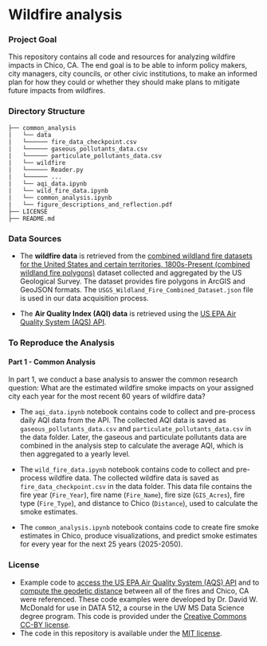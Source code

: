 # Wildfire analysis

### Project Goal

This repository contains all code and resources for analyzing wildfire impacts in Chico, CA. The end goal is to be able to inform policy makers, city managers, city councils, or other civic institutions, to make an informed plan for how they could or whether they should make plans to mitigate future impacts from wildfires.


### Directory Structure

```
├── common_analysis
|   └── data
|   └────── fire_data_checkpoint.csv
|   └────── gaseous_pollutants_data.csv
|   └────── particulate_pollutants_data.csv
|   └── wildfire
|   └────── Reader.py
|   └────── ...
|   └── aqi_data.ipynb
|   └── wild_fire_data.ipynb
|   └── common_analysis.ipynb
|   └── figure_descriptions_and_reflection.pdf
├── LICENSE
├── README.md
```

### Data Sources
- The **wildfire data** is retrieved from the [combined wildland fire datasets for the United States and certain territories, 1800s-Present (combined wildland fire polygons)](https://www.sciencebase.gov/catalog/item/61aa537dd34eb622f699df81) dataset collected and aggregated by the US Geological Survey.  The dataset provides fire polygons in ArcGIS and GeoJSON formats. The `USGS_Wildland_Fire_Combined_Dataset.json` file is used in our data acquisition process.

- The **Air Quality Index (AQI) data** is retrieved using the [US EPA Air Quality System (AQS) API](https://aqs.epa.gov/aqsweb/documents/data_api.html).

### To Reproduce the Analysis

#### Part 1 - Common Analysis

In part 1, we conduct a base analysis to answer the common research question: What are the estimated wildfire smoke impacts on your assigned city each year for the most recent 60 years of wildfire data?

 * The `aqi_data.ipynb` notebook contains code to collect and pre-process daily AQI data from the API. The collected AQI data is saved as `gaseous_pollutants_data.csv` and `particulate_pollutants_data.csv` in the data folder. Later, the gaseous and particulate pollutants data are combined in the analysis step to calculate the average AQI, which is then aggregated to a yearly level.

 * The `wild_fire_data.ipynb` notebook contains code to collect and pre-process wildfire data. The collected wildfire data is saved as `fire_data_checkpoint.csv` in the data folder. This data file contains the fire year (`Fire_Year`), fire name (`Fire_Name`), fire size (`GIS_Acres`), fire type (`Fire_Type`), and distance to Chico (`Distance`), used to calculate the smoke estimates.

 * The `common_analysis.ipynb` notebook contains code to create fire smoke estimates in Chico, produce visualizations, and predict smoke estimates for every year for the next 25 years (2025-2050).



 ### License
 - Example code to [access the US EPA Air Quality System (AQS) API](https://drive.google.com/file/d/1fwS60QStiMDqwINvW2LEDFBX5xg6Wnmg/view?usp=drive_link) and to [compute the geodetic distance](https://drive.google.com/file/d/1B7AGlaW7d-27bHKLVXGBwLt8T-Elx-HB/view?usp=drive_link) between all of the fires and Chico, CA were referenced. These code examples were developed by Dr. David W. McDonald for use in DATA 512, a course in the UW MS Data Science degree program. This code is provided under the [Creative Commons](https://creativecommons.org/) [CC-BY license](https://creativecommons.org/licenses/by/4.0/).
 - The code in this repository is available under the [MIT license](https://opensource.org/license/mit).
